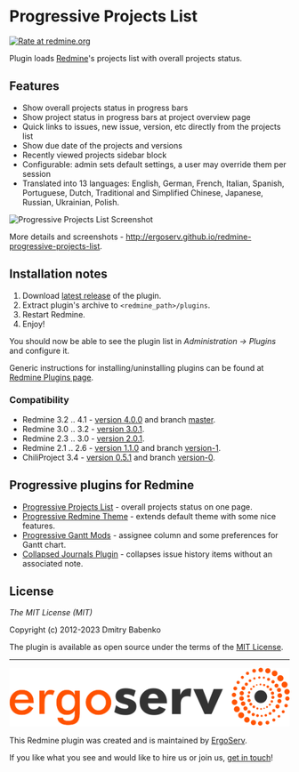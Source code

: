Progressive Projects List
=========================

[![Rate at redmine.org](http://img.shields.io/badge/rate%20at-redmine.org-blue.svg?style=flat)](http://www.redmine.org/plugins/progressive-projects-list)

Plugin loads [Redmine](http://www.redmine.org/)'s projects list with overall projects status.

Features
--------

- Show overall projects status in progress bars
- Show project status in progress bars at project overview page
- Quick links to issues, new issue, version, etc directly from the projects list
- Show due date of the projects and versions
- Recently viewed projects sidebar block
- Configurable: admin sets default settings, a user may override them per session
- Translated into 13 languages: English, German, French, Italian, Spanish, Portuguese, Dutch, Traditional and Simplified Chinese, Japanese, Russian, Ukrainian, Polish.

![Progressive Projects List Screenshot](http://ergoserv.github.io/redmine-progressive-projects-list/images/screenshots/v020/progressive-projects-list-v020-progress.png)

More details and screenshots - http://ergoserv.github.io/redmine-progressive-projects-list.

Installation notes
------------------

1. Download [latest release](https://github.com/ergoserv/redmine-progressive-projects-list/releases/latest) of the plugin.
2. Extract plugin's archive to `<redmine_path>/plugins`.
3. Restart Redmine.
4. Enjoy!

You should now be able to see the plugin list in _Administration -> Plugins_ and configure it.

Generic instructions for installing/uninstalling plugins can be found at [Redmine Plugins page](http://www.redmine.org/projects/redmine/wiki/Plugins).

### Compatibility ###

- Redmine 3.2 .. 4.1 - [version 4.0.0](https://github.com/ergoserv/redmine-progressive-projects-list/releases/tag/v4.0.0) and branch [master](https://github.com/ergoserv/redmine-progressive-projects-list/tree/master).
- Redmine 3.0 .. 3.2 - [version 3.0.1](https://github.com/ergoserv/redmine-progressive-projects-list/releases/tag/v3.0.1).
- Redmine 2.3 .. 3.0 - [version 2.0.1](https://github.com/ergoserv/redmine-progressive-projects-list/releases/tag/v2.0.1).
- Redmine 2.1 .. 2.6 - [version 1.1.0](https://github.com/ergoserv/redmine-progressive-projects-list/releases/tag/v1.1.0) and branch [version-1](https://github.com/ergoserv/redmine-progressive-projects-list/tree/version-1).
- ChiliProject 3.4 - [version 0.5.1](https://github.com/ergoserv/redmine-progressive-projects-list/releases/tag/v0.5.1) and branch [version-0](https://github.com/ergoserv/redmine-progressive-projects-list/tree/version-0).

Progressive plugins for Redmine
-------------------------------

* [Progressive Projects List](http://stgeneral.github.io/redmine-progressive-projects-list/) - overall projects status on one page.
* [Progressive Redmine Theme](http://stgeneral.github.io/redmine-progressive-theme/) - extends default theme with some nice features.
* [Progressive Gantt Mods](http://stgeneral.github.io/redmine-progressive-gantt-mods/) - assignee column and some preferences for Gantt chart.
* [Collapsed Journals Plugin](https://github.com/stgeneral/redmine-collapsed-journals) - collapses issue history items without an associated note.

License
-------

*The MIT License (MIT)*

Copyright (c) 2012-2023 Dmitry Babenko

The plugin is available as open source under the terms of the [MIT License](https://opensource.org/licenses/MIT).

-------------------------------------------------------------------------------

[![alt text](https://raw.githubusercontent.com/ergoserv/auxiliary_rails/master/assets/ErgoServ_horizontalColor@sign+text+bg.png "ErgoServ - Web and Mobile Development Company")](https://www.ergoserv.com)

This Redmine plugin was created and is maintained by [ErgoServ](https://www.ergoserv.com).

If you like what you see and would like to hire us or join us, [get in touch](https://www.ergoserv.com)!
